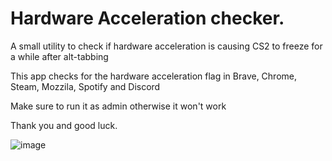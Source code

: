 # Hardware Acceleration checker.

A small utility to check if hardware acceleration is causing CS2 to freeze for a while after alt-tabbing

This app checks for the hardware acceleration flag in Brave, Chrome, Steam, Mozzila, Spotify and Discord

Make sure to run it as admin otherwise it won't work

Thank you and good luck.

![image](https://github.com/fpsheaven/HardwareAccelerationChecker/assets/58235292/090a1190-46d1-4d6e-9c56-38c560e2434b)


